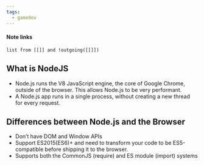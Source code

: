 ```yaml
---
tags:
  - gamedev
---
```

#### Note links
```dataview
list from [[]] and !outgoing([[]])
```
## What is NodeJS

- Node.js runs the V8 JavaScript engine, the core of Google Chrome, outside of the browser. This allows Node.js to be very performant.
- A Node.js app runs in a single process, without creating a new thread for every request.
## **Differences between Node.js and the Browser**

- Don’t have DOM and Window APIs
- Support ES2015(ES6)+ and need to transform your code to be ES5-compatible before shipping it to the browser.
- Supports both the CommonJS (require) and ES module (import) systems
